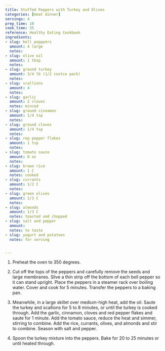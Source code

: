 ```yaml
---
title: Stuffed Peppers with Turkey and Olives
categories: [meat dinner]
servings: 4
prep_time: 10
cook_time: 35
reference: Healthy Eating Cookbook
ingredients:
- slug: bell pepppers
  amount: 4 large
  notes:
- slug: olive oil
  amount: 1 tbsp
  notes:
- slug: ground turkey
  amount: 3/4 lb (1/2 costco pack)
  notes:
- slug: scallions
  amount: 4
  notes:
- slug: garlic
  amount: 2 cloves
  notes: minced
- slug: ground cinnamon
  amount: 1/4 tsp
  notes:
- slug: ground cloves
  amount: 1/4 tsp
  notes:
- slug: rep pepper flakes
  amount: 1 tsp
  notes:
- slug: tomato sauce
  amount: 8 oz
  notes:
- slug: brown rice
  amount: 1 C
  notes: cooked
- slug: currants
  amount: 1/2 C
  notes:
- slug: green olives
  amount: 1/3 C
  notes:
- slug: almonds
  amount: 1/3 C
  notes: toasted and chopped
- slug: salt and pepper
  amount:
  notes: to taste
- slug: yogurt and potatoes
  notes: for serving


---
```


1. Preheat the oven to 350 degrees.

2. Cut off the tops of the peppers and carefully remove the seeds and large membranes. Slive a thin strip off the bottom of each bell pepper so it can stand upright. Place the peppers in a steamer rack over boiling water. Cover and cook for 5 minutes. Transfer the peppers to a baking pan.

3. Meanwhile, in a large skillet over medium-high heat, add the oil. Saute the turkey and scallions for 5 to 8 minutes, or until the turkey is cooked through. Add the garlic, cinnamon, cloves and red pepper flakes and saute for 1 minute. Add the tomato sauce, reduce the heat and simmer, stirring to combine. Add the rice, currants, olives, and almonds and stir to combine. Season with salt and pepper.

4. Spoon the turkey mixture into the peppers. Bake for 20 to 25 minutes or until heated through.
